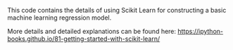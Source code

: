 This code contains the details of using Scikit Learn for constructing a basic machine learning regression model. 

More details and detailed explanations can be found here: https://ipython-books.github.io/81-getting-started-with-scikit-learn/
